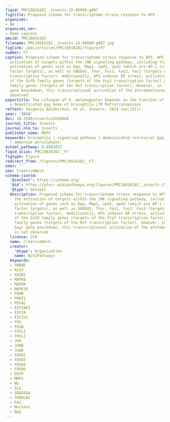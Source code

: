 ```yaml
---
figid: PMC10816282__insects-15-00068-g007
figtitle: Proposed scheme for transcriptome stress response to APS
organisms:
- NA
organisms_ner:
- Homo sapiens
pmcid: PMC10816282
filename: PMC10816282__insects-15-00068-g007.jpg
figlink: /pmc/articles/PMC10816282/figure/F7
number: F7
caption: Proposed scheme for transcriptome stress response to APS. APS triggers the
  activation of targets within the JNK signaling pathway, including transcriptional
  activation of genes such as Dpp, Mmp1, upd1, upd2 (which are AP-1 transcription
  factor targets), as well as GADD45, Thor, Fas1, Fas2, Fas3 (targets of the Foxo
  transcription factor). Additionally, APS induces ER stress, activating transcription
  of the GstD family genes (targets of the Xrp1 transcription factor) and the Hsp70B
  family genes (targets of the Hsf transcription factor). However, in flies with Gagr
  gene knockdown, this transcriptional activation of the aforementioned genes is not
  observed
papertitle: The Lifespan of D. melanogaster Depends on the Function of the Gagr Gene,
  a Domesticated gag Gene of Drosophila LTR Retrotransposons
reftext: Yevgenia Balakireva, et al. Insects. 2024 Jan;15(1).
year: '2024'
doi: 10.3390/insects15010068
journal_title: Insects
journal_nlm_ta: Insects
publisher_name: MDPI
keywords: Drosophila | signaling pathway | domesticated retroviral gag gene | immunity
  | ammonium persulphate
automl_pathway: 0.9402837
figid_alias: PMC10816282__F7
figtype: Figure
redirect_from: /figures/PMC10816282__F7
ndex: ''
seo: CreativeWork
schema-jsonld:
  '@context': https://schema.org/
  '@id': https://pfocr.wikipathways.org/figures/PMC10816282__insects-15-00068-g007.html
  '@type': Dataset
  description: Proposed scheme for transcriptome stress response to APS. APS triggers
    the activation of targets within the JNK signaling pathway, including transcriptional
    activation of genes such as Dpp, Mmp1, upd1, upd2 (which are AP-1 transcription
    factor targets), as well as GADD45, Thor, Fas1, Fas2, Fas3 (targets of the Foxo
    transcription factor). Additionally, APS induces ER stress, activating transcription
    of the GstD family genes (targets of the Xrp1 transcription factor) and the Hsp70B
    family genes (targets of the Hsf transcription factor). However, in flies with
    Gagr gene knockdown, this transcriptional activation of the aforementioned genes
    is not observed
  license: CC0
  name: CreativeWork
  creator:
    '@type': Organization
    name: WikiPathways
  keywords:
  - YWHAE
  - KLK3
  - SH2B2
  - MAPK8
  - MAPK9
  - MAPK10
  - P4HB
  - PADI1
  - PDIA2
  - EIF2AK3
  - EIF2A
  - EIF2S1
  - FOS
  - FOSB
  - FOSL1
  - FOSL2
  - JUN
  - JUNB
  - JUND
  - FOXO1
  - FOXO3
  - FOXO4
  - FOXO6
  - DSPP
  - MMP1
  - WG
  - IL6
  - GADD45A
  - THORLNC
  - FAS
  - Nucleus
  - Dpp
---
```

